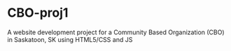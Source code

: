 # CBO-proj1
A website development project for a Community Based Organization (CBO) in Saskatoon, SK using HTML5/CSS and JS
